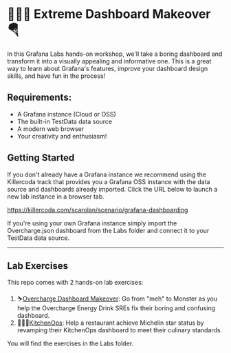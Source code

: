 # 🏄🏻‍♀️ Extreme Dashboard Makeover 🪂

In this Grafana Labs hands-on workshop, we'll take a boring dashboard and transform it into a visually appealing and informative one. This is a great way to learn about Grafana's features, improve your dashboard design skills, and have fun in the process!

## Requirements:
- A Grafana instance (Cloud or OSS)
- The built-in TestData data source
- A modern web browser
- Your creativity and enthusiasm!

## Getting Started
If you don't already have a Grafana instance we recommend using the Killercoda track that provides you a Grafana OSS instance with the data source and dashboards already imported. Click the URL below to launch a new lab instance in a browser tab.

https://killercoda.com/scarolan/scenario/grafana-dashboarding

If you're using your own Grafana instance simply import the Overcharge.json dashboard from the Labs folder and connect it to your TestData data source.

---

## Lab Exercises

This repo comes with 2 hands-on lab exercises:

1. ⛷️[Overcharge Dashboard Makeover](./Labs/01_ExtremeDashboard.md): Go from "meh" to Monster as you help the Overcharge Energy Drink SREs fix their boring and confusing dashboard.
2. 👨🏻‍🍳[KitchenOps](./Labs/02_KitchenOps.md): Help a restaurant achieve Michelin star status by revamping their KitchenOps dashboard to meet their culinary standards.

You will find the exercises in the Labs folder. 